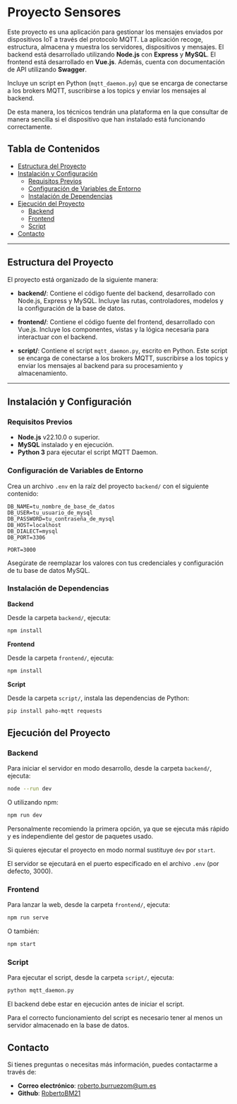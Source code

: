 # Proyecto Sensores

Este proyecto es una aplicación para gestionar los mensajes enviados por dispositivos IoT a través del protocolo MQTT. La aplicación recoge, estructura, almacena y muestra los servidores, dispositivos y mensajes. El backend está desarrollado utilizando **Node.js** con **Express** y **MySQL**. El frontend está desarrollado en **Vue.js**. Además, cuenta con documentación de API utilizando **Swagger**.

Incluye un script en Python (`mqtt_daemon.py`) que se encarga de conectarse a los brokers MQTT, suscribirse a los topics y enviar los mensajes al backend.

De esta manera, los técnicos tendrán una plataforma en la que consultar de manera sencilla si el dispositivo que han instalado está funcionando correctamente.

## Tabla de Contenidos

- [Estructura del Proyecto](#estructura-del-proyecto)
- [Instalación y Configuración](#instalación-y-configuración)
  - [Requisitos Previos](#requisitos-previos)
  - [Configuración de Variables de Entorno](#configuración-de-variables-de-entorno)
  - [Instalación de Dependencias](#instalación-de-dependencias)
- [Ejecución del Proyecto](#ejecución-del-proyecto)
  - [Backend](#backend)
  - [Frontend](#frontend)
  - [Script](#script)
- [Contacto](#contacto)

---

## Estructura del Proyecto

El proyecto está organizado de la siguiente manera:

- **backend/**: Contiene el código fuente del backend, desarrollado con Node.js, Express y MySQL. Incluye las rutas, controladores, modelos y la configuración de la base de datos.

- **frontend/**: Contiene el código fuente del frontend, desarrollado con Vue.js. Incluye los componentes, vistas y la lógica necesaria para interactuar con el backend.

- **script/**: Contiene el script `mqtt_daemon.py`, escrito en Python. Este script se encarga de conectarse a los brokers MQTT, suscribirse a los topics y enviar los mensajes al backend para su procesamiento y almacenamiento.

---

## Instalación y Configuración

### Requisitos Previos

- **Node.js** v22.10.0 o superior.
- **MySQL** instalado y en ejecución.
- **Python 3** para ejecutar el script MQTT Daemon.

### Configuración de Variables de Entorno

Crea un archivo `.env` en la raíz del proyecto `backend/` con el siguiente contenido:

```env
DB_NAME=tu_nombre_de_base_de_datos
DB_USER=tu_usuario_de_mysql
DB_PASSWORD=tu_contraseña_de_mysql
DB_HOST=localhost
DB_DIALECT=mysql
DB_PORT=3306

PORT=3000
```

Asegúrate de reemplazar los valores con tus credenciales y configuración de tu base de datos MySQL.

### Instalación de Dependencias

**Backend**

Desde la carpeta `backend/`, ejecuta:

```bash
npm install
```

**Frontend**

Desde la carpeta `frontend/`, ejecuta:

```bash
npm install
```

**Script**

Desde la carpeta `script/`, instala las dependencias de Python:

```bash
pip install paho-mqtt requests
```

## Ejecución del Proyecto

### Backend

Para iniciar el servidor en modo desarrollo, desde la carpeta `backend/`, ejecuta:

```bash
node --run dev
```

O utilizando npm:

```bash
npm run dev
```

Personalmente recomiendo la primera opción, ya que se ejecuta más rápido y es independiente del gestor de paquetes usado.

Si quieres ejecutar el proyecto en modo normal sustituye `dev` por `start`.

El servidor se ejecutará en el puerto especificado en el archivo `.env` (por defecto, 3000).

### Frontend

Para lanzar la web, desde la carpeta `frontend/`, ejecuta:

```bash
npm run serve
```

O también:

```bash
npm start
```

### Script

Para ejecutar el script, desde la carpeta `script/`, ejecuta:

```bash
python mqtt_daemon.py
```

El backend debe estar en ejecución antes de iniciar el script.

Para el correcto funcionamiento del script es necesario tener al menos un servidor almacenado en la base de datos.

## Contacto

Si tienes preguntas o necesitas más información, puedes contactarme a través de:

- **Correo electrónico**: roberto.burruezom@um.es
- **Github**: [RobertoBM21](https://github.com/RobertoBM21)
